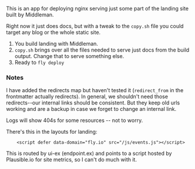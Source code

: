 This is an app for deploying nginx serving just some part of the landing site built by Middleman. 

Right now it just does docs, but with a tweak to the `copy.sh` file you could target any blog or the whole static site.

1. You build landing with Middleman. 
2. `copy.sh` brings over all the files needed to serve just docs from the build output. Change that to serve something else.
3. Ready to `fly deploy`

### Notes

I have added the redirects map but haven't tested it (`redirect_from` in the frontmatter actually redirects). In general, we shouldn't need those redirects--our internal links should be consistent. But they keep old urls working and are a backup in case we forget to change an internal link.

Logs will show 404s for some resources -- not to worry.

There's this in the layouts for landing:
```
    <script defer data-domain="fly.io" src="/js/events.js"></script>
```

This is routed by ui-ex (endpoint.ex) and points to a script hosted by Plausible.io for site metrics, so I can't do much with it.
